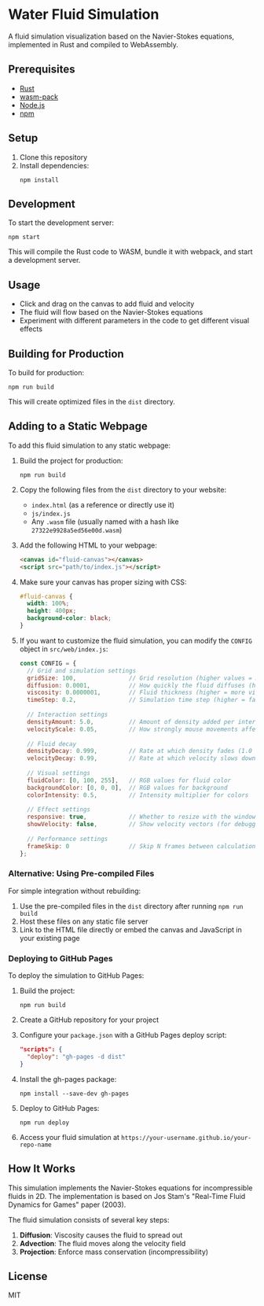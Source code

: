 # Water Fluid Simulation

A fluid simulation visualization based on the Navier-Stokes equations, implemented in Rust and compiled to WebAssembly.

## Prerequisites

- [Rust](https://www.rust-lang.org/tools/install)
- [wasm-pack](https://rustwasm.github.io/wasm-pack/installer/)
- [Node.js](https://nodejs.org/)
- [npm](https://www.npmjs.com/)

## Setup

1. Clone this repository
2. Install dependencies:
   ```
   npm install
   ```

## Development

To start the development server:

```
npm start
```

This will compile the Rust code to WASM, bundle it with webpack, and start a development server.

## Usage

- Click and drag on the canvas to add fluid and velocity
- The fluid will flow based on the Navier-Stokes equations
- Experiment with different parameters in the code to get different visual effects

## Building for Production

To build for production:

```
npm run build
```

This will create optimized files in the `dist` directory.

## Adding to a Static Webpage

To add this fluid simulation to any static webpage:

1. Build the project for production:
   ```
   npm run build
   ```

2. Copy the following files from the `dist` directory to your website:
   - `index.html` (as a reference or directly use it)
   - `js/index.js`
   - Any `.wasm` file (usually named with a hash like `27322e9928a5ed56e00d.wasm`)

3. Add the following HTML to your webpage:
   ```html
   <canvas id="fluid-canvas"></canvas>
   <script src="path/to/index.js"></script>
   ```

4. Make sure your canvas has proper sizing with CSS:
   ```css
   #fluid-canvas {
     width: 100%;
     height: 400px;
     background-color: black;
   }
   ```

5. If you want to customize the fluid simulation, you can modify the `CONFIG` object in `src/web/index.js`:

   ```javascript
   const CONFIG = {
     // Grid and simulation settings
     gridSize: 100,               // Grid resolution (higher values = more detailed but slower)
     diffusion: 0.0001,           // How quickly the fluid diffuses (higher = more diffusion)
     viscosity: 0.0000001,        // Fluid thickness (higher = more viscous/thicker)
     timeStep: 0.2,               // Simulation time step (higher = faster but less stable)
     
     // Interaction settings
     densityAmount: 5.0,          // Amount of density added per interaction (higher = more visible)
     velocityScale: 0.05,         // How strongly mouse movements affect the fluid
     
     // Fluid decay
     densityDecay: 0.999,         // Rate at which density fades (1.0 = no decay, 0.9 = fast decay)
     velocityDecay: 0.99,         // Rate at which velocity slows down
     
     // Visual settings
     fluidColor: [0, 100, 255],   // RGB values for fluid color
     backgroundColor: [0, 0, 0],  // RGB values for background
     colorIntensity: 0.5,         // Intensity multiplier for colors
     
     // Effect settings
     responsive: true,            // Whether to resize with the window
     showVelocity: false,         // Show velocity vectors (for debugging)
     
     // Performance settings
     frameSkip: 0                 // Skip N frames between calculations (0 = calculate every frame)
   };
   ```

### Alternative: Using Pre-compiled Files

For simple integration without rebuilding:

1. Use the pre-compiled files in the `dist` directory after running `npm run build`
2. Host these files on any static file server
3. Link to the HTML file directly or embed the canvas and JavaScript in your existing page

### Deploying to GitHub Pages

To deploy the simulation to GitHub Pages:

1. Build the project:
   ```
   npm run build
   ```

2. Create a GitHub repository for your project

3. Configure your `package.json` with a GitHub Pages deploy script:
   ```json
   "scripts": {
     "deploy": "gh-pages -d dist"
   }
   ```

4. Install the gh-pages package:
   ```
   npm install --save-dev gh-pages
   ```

5. Deploy to GitHub Pages:
   ```
   npm run deploy
   ```

6. Access your fluid simulation at `https://your-username.github.io/your-repo-name`

## How It Works

This simulation implements the Navier-Stokes equations for incompressible fluids in 2D. The implementation is based on Jos Stam's "Real-Time Fluid Dynamics for Games" paper (2003).

The fluid simulation consists of several key steps:
1. **Diffusion**: Viscosity causes the fluid to spread out
2. **Advection**: The fluid moves along the velocity field
3. **Projection**: Enforce mass conservation (incompressibility)

## License

MIT